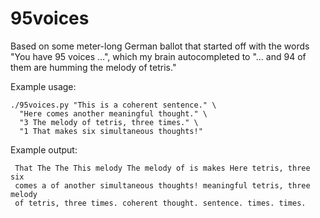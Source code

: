 # 95voices

Based on some meter-long German ballot that started off with the words
"You have 95 voices …", which my brain autocompleted to "… and 94
of them are humming the melody of tetris."

Example usage:

```
./95voices.py "This is a coherent sentence." \
  "Here comes another meaningful thought." \
  "3 The melody of tetris, three times." \
  "1 That makes six simultaneous thoughts!"
```

Example output:

```
 That The The This melody The melody of is makes Here tetris, three six
 comes a of another simultaneous thoughts! meaningful tetris, three melody
 of tetris, three times. coherent thought. sentence. times. times.
```
